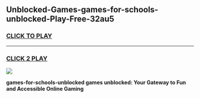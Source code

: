 
## Unblocked-Games-games-for-schools-unblocked-Play-Free-32au5
<h3>
<a href="https://premium76.site?title=games-for-schools-unblocked&ref=23A">CLICK TO PLAY</a></h3>
<hr>

<h3>
<a href="https://premium76.site?title=games-for-schools-unblocked&ref=23A">CLICK 2 PLAY</a>
  
</h3>

<a href="https://premium76.site?title=games-for-schools-unblocked&ref=23A"><img src="https://clearcache.store/games.png"></a>


**games-for-schools-unblocked games unblocked: Your Gateway to Fun and Accessible Online Gaming**
